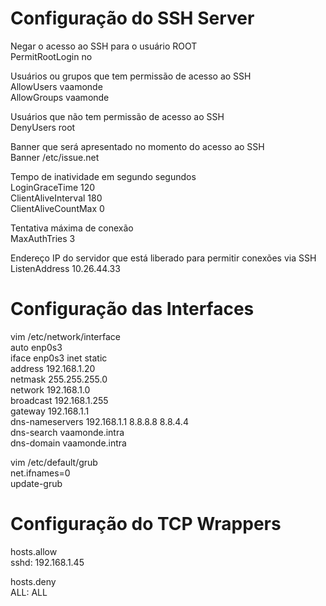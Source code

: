 <h1>Configuração do SSH Server</h1>

Negar o acesso ao SSH para o usuário ROOT<br>
PermitRootLogin no

Usuários ou grupos que tem permissão de acesso ao SSH<br>
AllowUsers vaamonde<br>
AllowGroups vaamonde

Usuários que não tem permissão de acesso ao SSH<br>
DenyUsers root


Banner que será apresentado no momento do acesso ao SSH<br>
Banner /etc/issue.net

Tempo de inatividade em segundo segundos<br>
LoginGraceTime 120<br>
ClientAliveInterval 180<br>
ClientAliveCountMax 0

Tentativa máxima de conexão<br>
MaxAuthTries 3

Endereço IP do servidor que está liberado para permitir conexões via SSH<br>
ListenAddress 10.26.44.33

<h1>Configuração das Interfaces</h1>

vim /etc/network/interface<br>
auto enp0s3<br>
iface enp0s3 inet static<br>
address 192.168.1.20<br>
netmask 255.255.255.0<br>
network 192.168.1.0<br>
broadcast 192.168.1.255<br>
gateway 192.168.1.1<br>
dns-nameservers 192.168.1.1 8.8.8.8 8.8.4.4<br>
dns-search vaamonde.intra<br>
dns-domain vaamonde.intra

vim /etc/default/grub<br>
net.ifnames=0<br>
update-grub

<h1>Configuração do TCP Wrappers</h1>

hosts.allow<br>
sshd: 192.168.1.45

hosts.deny<br>
ALL: ALL
